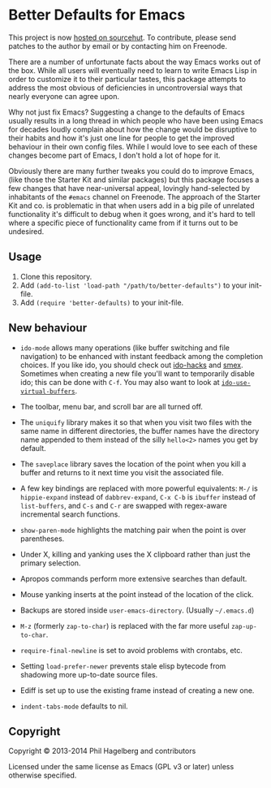 # Better Defaults for Emacs

This project is now
[hosted on sourcehut](https://git.sr.ht/~technomancy/better-defaults). To
contribute, please send patches to the author by email or by
contacting him on Freenode.

There are a number of unfortunate facts about the way Emacs works out
of the box. While all users will eventually need to learn to write
Emacs Lisp in order to customize it to their particular tastes, this
package attempts to address the most obvious of deficiencies in
uncontroversial ways that nearly everyone can agree upon.

Why not just fix Emacs? Suggesting a change to the defaults of Emacs
usually results in a long thread in which people who have been using
Emacs for decades loudly complain about how the change would be
disruptive to their habits and how it's just one line for people to
get the improved behaviour in their own config files. While I would
love to see each of these changes become part of Emacs, I don't hold a
lot of hope for it.

Obviously there are many further tweaks you could do to improve Emacs,
(like those the Starter Kit and similar packages) but this package
focuses a few changes that have near-universal appeal, lovingly
hand-selected by inhabitants of the `#emacs` channel on Freenode. The
approach of the Starter Kit and co. is problematic in that when users
add in a big pile of unrelated functionality it's difficult to debug
when it goes wrong, and it's hard to tell where a specific piece of
functionality came from if it turns out to be undesired.

## Usage

1. Clone this repository.
2. Add `(add-to-list 'load-path "/path/to/better-defaults")` to your init-file.
3. Add `(require 'better-defaults)` to your init-file.

## New behaviour

* `ido-mode` allows many operations (like buffer switching and file
  navigation) to be enhanced with instant feedback among the
  completion choices. If you like ido, you should check out
  [ido-hacks](https://github.com/scottjad/ido-hacks) and
  [smex](https://github.com/nonsequitur/smex). Sometimes when creating
  a new file you'll want to temporarily disable ido; this can be done
  with `C-f`. You may also want to look at
  [`ido-use-virtual-buffers`](http://www.archivum.info/emacs-devel@gnu.org/2010-04/00629/ChangeLog-entry-for-ido.el.html).

* The toolbar, menu bar, and scroll bar are all turned off.

* The `uniquify` library makes it so that when you visit two files
  with the same name in different directories, the buffer names have
  the directory name appended to them instead of the silly `hello<2>`
  names you get by default.

* The `saveplace` library saves the location of the point when you
  kill a buffer and returns to it next time you visit the associated file.

* A few key bindings are replaced with more powerful equivalents:
  `M-/` is `hippie-expand` instead of `dabbrev-expand`, `C-x C-b` is
  `ibuffer` instead of `list-buffers`, and `C-s` and `C-r` are
  swapped with regex-aware incremental search functions.

* `show-paren-mode` highlights the matching pair when the point is
  over parentheses.

* Under X, killing and yanking uses the X clipboard rather than just
  the primary selection.

* Apropos commands perform more extensive searches than default.

* Mouse yanking inserts at the point instead of the location of the click.

* Backups are stored inside `user-emacs-directory`. (Usually `~/.emacs.d`)

* `M-z` (formerly `zap-to-char`) is replaced with the far more useful
  `zap-up-to-char`.

* `require-final-newline` is set to avoid problems with crontabs, etc.

* Setting `load-prefer-newer` prevents stale elisp bytecode from shadowing more up-to-date source files.

* Ediff is set up to use the existing frame instead of creating a new one.

* `indent-tabs-mode` defaults to nil.

## Copyright

Copyright © 2013-2014 Phil Hagelberg and contributors

Licensed under the same license as Emacs (GPL v3 or later) unless otherwise specified.
